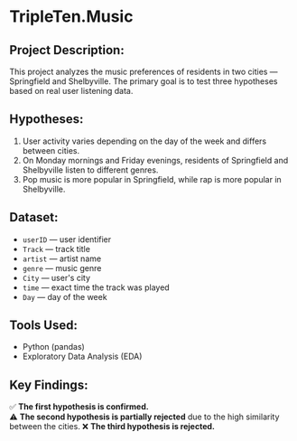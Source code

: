 # **TripleTen.Music**  

## **Project Description:**  
This project analyzes the music preferences of residents in two cities — Springfield and Shelbyville. The primary goal is to test three hypotheses based on real user listening data.  

## **Hypotheses:**  
1. User activity varies depending on the day of the week and differs between cities.  
2. On Monday mornings and Friday evenings, residents of Springfield and Shelbyville listen to different genres.  
3. Pop music is more popular in Springfield, while rap is more popular in Shelbyville.  

## **Dataset:**  
- `userID` — user identifier  
- `Track` — track title  
- `artist` — artist name  
- `genre` — music genre  
- `City` — user's city  
- `time` — exact time the track was played  
- `Day` — day of the week  

## **Tools Used:**  
- Python (pandas)  
- Exploratory Data Analysis (EDA)  

## **Key Findings:**  
✅ **The first hypothesis is confirmed.**  
⚠️ **The second hypothesis is partially rejected** due to the high similarity between the cities.
❌ **The third hypothesis is rejected.** 
